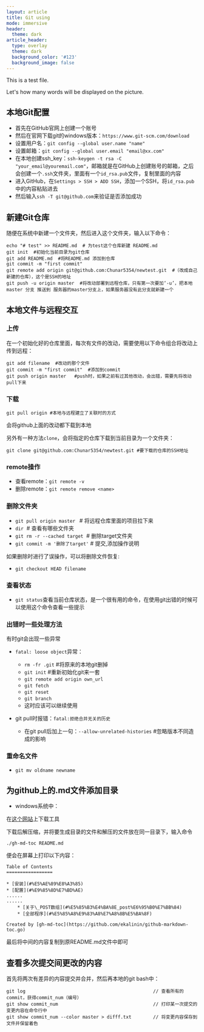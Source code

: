 ```yaml
---
layout: article
title: Git using
mode: immersive
header:
  theme: dark
article_header:
  type: overlay
  theme: dark
  background_color: '#123'
  background_image: false
---
```


This is a test file.

Let's how many words will be displayed on the picture.

<!--more-->


## 本地Git配置
- 首先在GitHub官网上创建一个账号
- 然后在官网下载git的windows版本：`https://www.git-scm.com/download`
- 设置用户名：`git config --global user.name "name"`
- 设置邮箱：`git config --global user.email "email@xx.com"`
- 在本地创建ssh_key：`ssh-keygen -t rsa -C "your_email@youremail.com"`，邮箱就是在GitHub上创建账号的邮箱，之后会创建一个`.ssh`文件夹，里面有一个`id_rsa.pub`文件，复制里面的内容
- 进入GitHub，在`Settings > SSH > ADD SSH`，添加一个SSH，将`id_rsa.pub`中的内容粘贴进去
- 然后输入`ssh -T git@github.com`来验证是否添加成功

## 新建Git仓库

随便在系统中新建一个文件夹，然后进入这个文件夹，输入以下命令：

```
echo "# test" >> README.md  # 为test这个仓库新建 README.md
git init  #初始化当前目录为git仓库
git add README.md  #将README.md 添加到仓库
git commit -m "first commit"
git remote add origin git@github.com:Chunar5354/newtest.git  #（改成自己新建的仓库），这个是SSH的地址
git push -u origin master  #将改动部署到远程仓库，只有第一次要加‘-u’，把本地 master 分支 推送到 服务器的master分支上，如果服务器没有此分支就新建一个
```

## 本地文件与远程交互

### 上传
在一个初始化好的仓库里面，每次有文件的改动，需要使用以下命令组合将改动上传到远程：
```
git add filename  #改动的那个文件
git commit -m "first commit"  #添加到commit
git push origin master   #push时，如果之前有过其他改动，会出错，需要先将改动pull下来
```

### 下载

```
git pull origin #本地与远程建立了关联时的方式
```
会将github上面的改动都下载到本地

另外有一种方法`clone`，会将指定的仓库下载到当前目录为一个文件夹：
```
git clone git@github.com:Chunar5354/newtest.git #要下载的仓库的SSH地址
```

### remote操作
- 查看remote：`git remote -v`
- 删除remote：`git remote remove <name>`

### 删除文件夹
- `git pull origin master ` # 将远程仓库里面的项目拉下来
- `dir`   # 查看有哪些文件夹
- `git rm -r --cached target`  # 删除target文件夹
- `git commit -m '删除了target'` # 提交,添加操作说明

如果删除时进行了误操作，可以将删除文件恢复:
- `git checkout HEAD filename` 

### 查看状态
- `git status`查看当前仓库状态，是一个很有用的命令，在使用git出错的时候可以使用这个命令查看一些提示

### 出错时一些处理方法
有时git会出现一些异常
- `fatal: loose object`异常：
  - `rm -fr .git`  #将原来的本地git删掉
  - `git init` #重新初始化git来一套
  - `git remote add origin own_url` 
  - `git fetch`
  - `git reset`  
  - `git branch`
  - 这时应该可以继续使用
  
- git pull时报错：`fatal:拒绝合并无关的历史`
  - 在git pull后加上一句：`--allow-unrelated-histories`  #忽略版本不同造成的影响
  
### 重命名文件
- `git mv oldname newname`

## 为github上的.md文件添加目录

- windows系统中：

在[这个网站](https://github.com/ekalinin/github-markdown-toc.go/releases)上下载工具

下载后解压缩，并将要生成目录的文件和解压的文件放在同一目录下，输入命令
```
./gh-md-toc README.md
```
便会在屏幕上打印以下内容：
```
Table of Contents
=================

* [安装](#%E5%AE%89%E8%A3%85)
* [配置](#%E9%85%8D%E7%BD%AE)
......
......
    * [关于\_POST数组](#%E5%85%B3%E4%BA%8E_post%E6%95%B0%E7%BB%84)
    * [全部程序](#%E5%85%A8%E9%83%A8%E7%A8%8B%E5%BA%8F)

Created by [gh-md-toc](https://github.com/ekalinin/github-markdown-toc.go)

```
最后将中间的内容复制到原README.md文件中即可

## 查看多次提交间更改的内容

首先将两次有差异的内容提交并合并，然后再本地的git bash中：
```
git log                                               // 查看所有的commit，获得commit_num（编号）
git show commit_num                                   // 打印某一次提交的变更内容在命令行中
git show commit_num --color master > difff.txt        // 将变更内容保存到文件并保留着色
```
